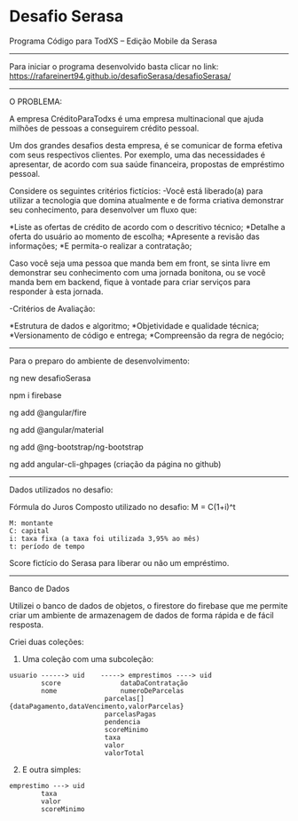 # Desafio Serasa
Programa Código para TodXS – Edição Mobile da Serasa 

------------------------------------------------------------------------------

Para iniciar o programa desenvolvido basta clicar no link: 
https://rafareinert94.github.io/desafioSerasa/desafioSerasa/


------------------------------------------------------------------------------

O PROBLEMA:

A empresa CréditoParaTodxs é uma empresa multinacional que ajuda milhões de
pessoas a conseguirem crédito pessoal.

Um dos grandes desafios desta empresa, é se comunicar de forma efetiva com
seus respectivos clientes. Por exemplo, uma das necessidades é apresentar,
de acordo com sua saúde financeira, propostas de empréstimo pessoal.

Considere os seguintes critérios fictícios:
-Você está liberado(a) para utilizar a tecnologia que domina atualmente e de
forma criativa demonstrar seu conhecimento, para desenvolver um fluxo que:

*Liste as ofertas de crédito de acordo com o descritivo técnico;
*Detalhe a oferta do usuário ao momento de escolha;
*Apresente a revisão das informações;
*E permita-o realizar a contratação;

Caso você seja uma pessoa que manda bem em front, se sinta livre em demonstrar
seu conhecimento com uma jornada bonitona, ou se você manda bem em backend,
fique à vontade para criar serviços para responder à esta jornada.

 
-Critérios de Avaliação:

*Estrutura de dados e algoritmo;
*Objetividade e qualidade técnica;
*Versionamento de código e entrega;
*Compreensão da regra de negócio;

------------------------------------------------------------------------------

Para o preparo do ambiente de desenvolvimento:

ng new desafioSerasa

npm i firebase

ng add @angular/fire

ng add @angular/material

ng add @ng-bootstrap/ng-bootstrap

ng add angular-cli-ghpages (criação da página no github)

------------------------------------------------------------------------------

Dados utilizados no desafio:

Fórmula do Juros Composto utilizado no desafio: M = C(1+i)^t
```
M: montante
C: capital
i: taxa fixa (a taxa foi utilizada 3,95% ao mês)
t: período de tempo
```

Score fictício do Serasa para liberar ou não um empréstimo.

------------------------------------------------------------------------------

Banco de Dados

Utilizei o banco de dados de objetos, o firestore do firebase que me permite 
criar um ambiente de armazenagem de dados de forma rápida e de fácil resposta.


Criei duas coleções:

1) Uma coleção com uma subcoleção:
```
usuario ------>	uid    -----> emprestimos ---->	uid					
		score				dataDaContratação
		nome				numeroDeParcelas
						parcelas[] {dataPagamento,dataVencimento,valorParcelas}
						parcelasPagas
						pendencia
						scoreMinimo
						taxa
						valor
						valorTotal

```
2) E outra simples:
```
emprestimo --->	uid
		taxa
		valor
		scoreMinimo
```


